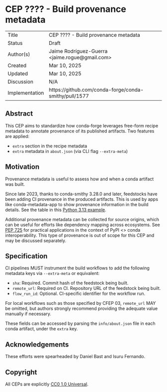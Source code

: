 # CEP ???? - Build provenance metadata

<table>
<tr><td> Title </td><td> CEP ???? -  Build provenance metadata </td>
<tr><td> Status </td><td> Draft </td></tr>
<tr><td> Author(s) </td><td> Jaime Rodríguez-Guerra &lt;jaime.rogue@gmail.com&gt;</td></tr>
<tr><td> Created </td><td> Mar 10, 2025</td></tr>
<tr><td> Updated </td><td> Mar 10, 2025</td></tr>
<tr><td> Discussion </td><td> N/A </td></tr>
<tr><td> Implementation </td><td> https://github.com/conda-forge/conda-smithy/pull/1577 </td></tr>
</table>

## Abstract

This CEP aims to standardize how conda-forge leverages free-form recipe metadata
to annotate provenance of its published artifacts. Two features are applied:

- `extra` section in the recipe metadata
- `extra` metadata in `about.json` (via CLI flag `--extra-meta`)

## Motivation

Provenance metadata is useful to assess how and when a conda artifact was built.

Since late 2023, thanks to conda-smithy 3.28.0 and later, feedstocks have been
adding CI provenance in the produced artifacts. This is used by apps like
conda-metadata-app to show provenance information in the build details. See the
table in this [Python 3.13 example](https://conda-metadata-app.streamlit.app/?q=conda-forge%2Flinux-64%2Fpython-3.13.2-hf636f53_101_cp313.conda).

Additional provenance metadata can be collected for source origins, which can
be useful for efforts like dependency mapping across ecosystems. See
[PEP 725](https://peps.python.org/pep-0725/) for practical applications in the
context of PyPI <> conda interoperability. This type of provenance is out of
scope for this CEP and may be discussed separately.

## Specification

CI pipelines MUST instrument the build workflows to add the following metadata keys
via `--extra-meta` or equivalent:

- `sha`: Required. Commit hash of the feedstock being built.
- `remote_url`: Required on CI. Repository URL of the feedstock being built.
- `flow_run_id`: Optional. CI-specific identifier for the workflow run.

For local workflows such as those specified by CFEP 03, `remote_url` MAY be omitted, but authors strongly recommend providing the adequate value manually if necessary.

These fields can be accessed by parsing the `info/about.json` file in each conda
artifact, under the `extra` key.

## Acknowledgements

These efforts were spearheaded by Daniel Bast and Isuru Fernando.

## Copyright

All CEPs are explicitly [CC0 1.0 Universal](https://creativecommons.org/publicdomain/zero/1.0/).
